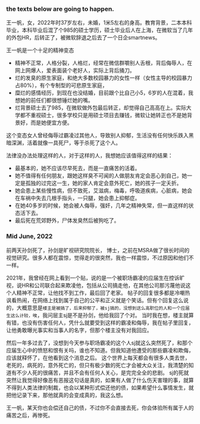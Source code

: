### the texts below are going to happen.

王一帆，女，2022年时37岁左右，未婚，1米5左右的身高。教育背景，二本本科毕业，本科毕业后混了个985的硕士学历，硕士毕业后人在上海，在微软当了几年的外包HR，后转正了，被微软辞退之后去了一个日企smartnews。

王一帆是一个十足的精神变态
- 精神不正常，人格分裂，人格烂，经常在微信群嚼别人舌根，背后侮辱人，在网上网爆人，爱表面装个老好人，实际上背后捅刀。
- 烂的发臭的原生家庭，和绝大多数校园暴力的女性一样（女性主导的校园暴力占80%），有个专制型的可悲原生家庭，
- 糜烂的感情经历，到现在也没结婚，目前跟个比自己小5，6岁的人在混着，我想她的前任们都很想锤烂她的嘴。
- 烂背景硕士去了985，在微软做外包最后转正，却觉得自己高高在上。实际大学都不重视硕士，很多学校只是用硕士项目去赚钱，微软让她转正也不是她背景好，而是她便宜方便。

这个变态女人曾经侮辱过霸凌过其他人，导致别人抑郁，生活没有任何快乐跌入黑暗深渊，活着就像一具死尸，等于杀死了这个人。

法律没办法处理这样的人，对于这样的人，我想她应该值得这样的结果：

- 最基本的，她不应该尽早死去，而是一直痛苦的活着。
- 她不值得有任何朋友，跟她这样臭不可闻的人做朋友肯定会恶心到自己，她一定是孤独的过完这一生，她的家人肯定会意外死亡，她的孩子一定夭折。
- 她会患上某些慢性病，但不致死，艾滋病，梅毒，呼吸道疾病，心脏病，她会在车祸中失去几根手指头，一只腿，她会患上抑郁症。
- 在她40多岁的时候，她会被人侮辱，强奸，几年之精神失常，但一直这样的状态活下去。
- 最后死在荒郊野外，尸体发臭然后被狗吃了。



### Mid June, 2022

前两天孙剑死了，孙剑是旷视研究院院长， 博士，之前在MSRA做了很长时间的视觉研究。很多人都在震惊，觉得走的很突然，我也一样震惊，不过原因和他们不一样。

2021年，我曾经在网上看到一个贴，说的是一个被职场霸凌的应届生在控诉旷视，说HR和公司联合起来欺凌他，包括从公司搞走他，在其他公司那污蔑他说这个人精神不正常，让他找不到工作，最后回了老家。
帖子的回复很多都是冷嘲热讽看热闹，在网络上找到属于自己的公平和正义就是个笑话。但有个回复这么说的，大概意思是```楼主是被搞了，后来抑郁了，被sj搞的，没想到这么高职位的人和一个应届生这么计较，唉```，我问层主sj是不是孙剑，他给我回了个对。
当时我在想，楼主就算有错，也没有伤害任何人，凭什么就要受到这样的霸凌和侮辱，我在帖子里回复，让他勇敢曝光事实和当事人的名字，但那个楼主没有对我回应。

然后一年多过去了，没想到今天参与职场霸凌的这个人sj就这么突然死了，和那个应届生心中的愤怒和恨有关吗，谁也不知道。但我知道他遭受的那些霸凌和欺侮，应该就释怀了，在他看到这个消息之后。
这个世界上每天都会有很多人类去世，老死的，病死的，意外死亡的，但只有极少数的死亡才会被大众关注，我清楚的知道有不少人死的很痛苦，并且不会有任何人关心，是完完全全的悲剧。
sj的死就突然让我觉得好像恶有恶报这句话是真的，如果有人做了什么伤天害理的事，就算不得到人类法律的制裁，也会以某种形式偿还他的债，如果希望什么事情发生，就把他记录下来，那他就真的会变成真的，我这么想。

王一帆，某天你也会偿还自己的债，不过你不会直接去死，你会体验所有属于人的痛苦之后，再惨死。
